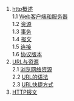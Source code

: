 1. [http概述](./概述.md#http概述)    
 1.1 [Web客户端和服务器](./概述.md#web客户端和服务器)    
 1.2 [资源](./概述.md#资源)    
 1.3 [事务](./概述.md#事务)    
 1.4 [报文](./概述.md#报文)    
 1.5 [连接](./概述.md#连接)    
 1.6 [协议版本](./概述.md#协议版本)    
2. [URL与资源](./URL与资源.md#url与资源)    
 2.1 [浏览网络资源](./URL与资源.md#浏览网络资源)    
 2.2 [URL的语法](./URL与资源.md#URL的语法)    
 2.3 [URL快捷方式](./URL与资源.md#URL快捷方式)    
3. [HTTP报文](./HTTP报文.md#http报文)    
